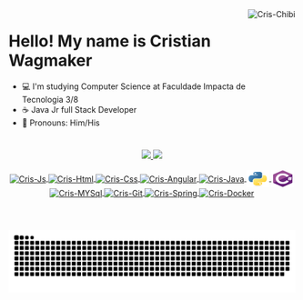 <div align="center">
    <img align="right" alt="Cris-Chibi" height= 150 src="https://i.picasion.com/pic91/a750180988f3468d98077cc95d9d3763.gif">
</div>


# Hello! My name is Cristian Wagmaker

- :computer: I'm studying Computer Science at Faculdade Impacta de Tecnologia 3/8
- :coffee: Java Jr full Stack Developer 
- :adult: Pronouns: Him/His

#

<div align="center">
  <a href="https://github.com/criswagmaker">
  <img height="160em" src="https://github-readme-stats.vercel.app/api?username=criswagmaker&show_icons=true&theme=tokyonight&include_all_commits=true&count_private=true"/>
  <img height="150em" src="https://github-readme-stats.vercel.app/api/top-langs/?username=criswagmaker&layout=compact&langs_count=7&theme=tokyonight"/>
</div>
    
<div align="center">
<div style="display: inline_block"><br/>
    <img align="center" alt="Cris-Js" height="30" width="40" src="https://cdn.jsdelivr.net/gh/devicons/devicon/icons/javascript/javascript-original.svg">
    <img align="center" alt="Cris-Html" height="30" width="40" src="https://cdn.jsdelivr.net/gh/devicons/devicon/icons/html5/html5-original.svg">
    <img align="center" alt="Cris-Css" height="30" width="40" src="https://cdn.jsdelivr.net/gh/devicons/devicon/icons/css3/css3-original.svg">
    <img align="center" alt="Cris-Angular" height="30" width="40" src="https://cdn.jsdelivr.net/gh/devicons/devicon/icons/angularjs/angularjs-original.svg">
    <img align="center" alt="Cris-Java" height="30" width="40" src="https://cdn.jsdelivr.net/gh/devicons/devicon/icons/java/java-plain.svg">
    <img align="center" alt="Cris-Python" height="30" width="40" src="https://raw.githubusercontent.com/devicons/devicon/master/icons/python/python-original.svg">
    <img align="center" alt="Cris-Csharp" height="30" width="40" src="https://raw.githubusercontent.com/devicons/devicon/master/icons/csharp/csharp-original.svg">
    <img align="center" alt="Cris-MYSql" height="30" width="40"  src="https://cdn.jsdelivr.net/gh/devicons/devicon/icons/mysql/mysql-original.svg">
    <img align="center" alt="Cris-Git" height="30" width="40" src="https://cdn.jsdelivr.net/gh/devicons/devicon/icons/git/git-original.svg">
    <img align="center" alt="Cris-Spring" height="30" width="40" src="https://cdn.jsdelivr.net/gh/devicons/devicon/icons/spring/spring-original.svg">
    <img align="center" alt="Cris-Docker" height="30" width="40" src="https://cdn.jsdelivr.net/gh/devicons/devicon/icons/docker/docker-plain.svg">
    
<div><br/>

#
 
![Snake animation](https://github.com/criswagmaker/criswagmaker/blob/output/github-contribution-grid-snake.svg)
